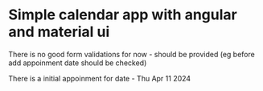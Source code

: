 # Simple calendar app with angular and material ui


There is no good form validations for now - should be provided (eg before add appoinment date should be checked)

There is a initial appoinment for date - Thu Apr 11 2024
